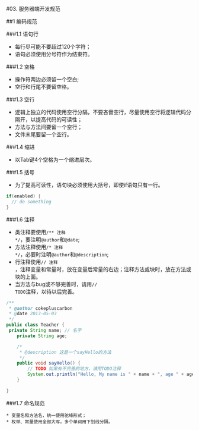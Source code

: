 #03. 服务器端开发规范

##1 编码规范

###1.1 语句行

  * 每行尽可能不要超过120个字符；
  * 语句必须使用分号符作为结束符。
  
###1.2 空格
  
  * 操作符两边必须留一个空白;
  * 空行和行尾不要留空格。
 
###1.3 空行

  * 逻辑上独立的代码使用空行分隔，不要吝啬空行，尽量使用空行将逻辑代码分隔开，以提高代码的可读性；
  * 方法与方法间要留一个空行；
  * 文件末尾要留一个空行。

###1.4 缩进
  
  * 以Tab键4个空格为一个缩进层次。

###1.5 括号

  * 为了提高可读性，语句块必须使用大括号，即使if语句只有一行。 

```java
if(enabled) {
  // do something
}
```
 
###1.6 注释
 
  * 类注释要使用<code>/** 注释 */</code>，要注明<code>@author</code>和<code>@date</code>;
  * 方法注释使用<code>/* 注释 */</code>，必要时注明<code>@author</code>和<code>@description</code>;
  * 行注释使用<code>// 注释 </code>，注释变量和常量时，放在变量后常量的右边；注释方法或块时，放在方法或块的上面。
  * 当方法与bug或不够完善时，请用<code>// TODO</code>注释，以待以后完善。 

```java
/**
 * @author cokepluscarbon
 * @date 2013-05-03
 */
public class Teacher {
 private String name; // 名字
	private String age;

	/*
	 * @description 这是一个sayHello的方法
	 */
	public void sayHello() {
		// TODO 如果有不完善的地方，请用TODO注释
		System.out.println("Hello, My name is " + name + ", age " + age + "!");
	}
	
}
```

###1.7 命名规范
	
	* 变量名和方法名，统一使用驼峰形式；
	* 枚举、常量使用全部大写，多个单词用下划线分隔。





